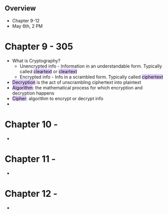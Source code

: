 ## Overview
- Chapter 9-12
- May 6th, 2 PM

# Chapter 9 - 305
- What is Cryptography?
	- Unencrypted info - Information in an understandable form. Typically called <mark style="background: #D2B3FFA6;">cleartext</mark> or <mark style="background: #D2B3FFA6;">cleartext</mark>
	- Encrypted info - Info in a scrambled form. Typically called <mark style="background: #D2B3FFA6;">ciphertext</mark>
- <mark style="background: #D2B3FFA6;">Decryption</mark> is the act of unscrambling ciphertext into plaintext
- <mark style="background: #D2B3FFA6;">Algorithm</mark>: the mathematical process for which encryption and decryption happens
- <mark style="background: #D2B3FFA6;">Cipher</mark>: algorithm to encrypt or decrypt info
- 
# Chapter 10 - 
- 
# Chapter 11 - 
- 
# Chapter 12 -
- 